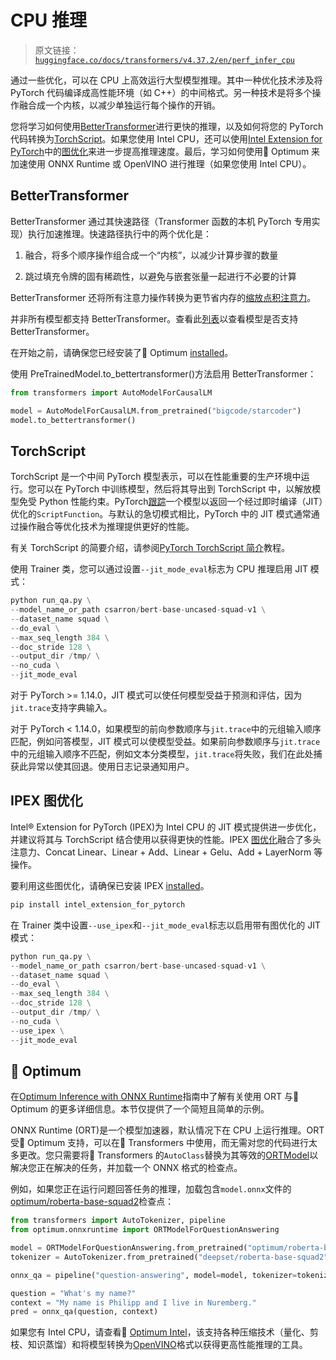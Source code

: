 # CPU 推理

> 原文链接：[`huggingface.co/docs/transformers/v4.37.2/en/perf_infer_cpu`](https://huggingface.co/docs/transformers/v4.37.2/en/perf_infer_cpu)

通过一些优化，可以在 CPU 上高效运行大型模型推理。其中一种优化技术涉及将 PyTorch 代码编译成高性能环境（如 C++）的中间格式。另一种技术是将多个操作融合成一个内核，以减少单独运行每个操作的开销。

您将学习如何使用[BetterTransformer](https://pytorch.org/blog/a-better-transformer-for-fast-transformer-encoder-inference/)进行更快的推理，以及如何将您的 PyTorch 代码转换为[TorchScript](https://pytorch.org/tutorials/beginner/Intro_to_TorchScript_tutorial.html)。如果您使用 Intel CPU，还可以使用[Intel Extension for PyTorch](https://intel.github.io/intel-extension-for-pytorch/cpu/latest/index.html)中的[图优化](https://intel.github.io/intel-extension-for-pytorch/cpu/latest/tutorials/features.html#graph-optimization)来进一步提高推理速度。最后，学习如何使用🤗 Optimum 来加速使用 ONNX Runtime 或 OpenVINO 进行推理（如果您使用 Intel CPU）。

## BetterTransformer

BetterTransformer 通过其快速路径（Transformer 函数的本机 PyTorch 专用实现）执行加速推理。快速路径执行中的两个优化是：

1.  融合，将多个顺序操作组合成一个“内核”，以减少计算步骤的数量

1.  跳过填充令牌的固有稀疏性，以避免与嵌套张量一起进行不必要的计算

BetterTransformer 还将所有注意力操作转换为更节省内存的[缩放点积注意力](https://pytorch.org/docs/master/generated/torch.nn.functional.scaled_dot_product_attention)。

并非所有模型都支持 BetterTransformer。查看此[列表](https://huggingface.co/docs/optimum/bettertransformer/overview#supported-models)以查看模型是否支持 BetterTransformer。

在开始之前，请确保您已经安装了🤗 Optimum [installed](https://huggingface.co/docs/optimum/installation)。

使用 PreTrainedModel.to_bettertransformer()方法启用 BetterTransformer：

```py
from transformers import AutoModelForCausalLM

model = AutoModelForCausalLM.from_pretrained("bigcode/starcoder")
model.to_bettertransformer()
```

## TorchScript

TorchScript 是一个中间 PyTorch 模型表示，可以在性能重要的生产环境中运行。您可以在 PyTorch 中训练模型，然后将其导出到 TorchScript 中，以解放模型免受 Python 性能约束。PyTorch[跟踪](https://pytorch.org/docs/stable/generated/torch.jit.trace.html)一个模型以返回一个经过即时编译（JIT）优化的`ScriptFunction`。与默认的急切模式相比，PyTorch 中的 JIT 模式通常通过操作融合等优化技术为推理提供更好的性能。

有关 TorchScript 的简要介绍，请参阅[PyTorch TorchScript 简介](https://pytorch.org/tutorials/beginner/Intro_to_TorchScript_tutorial.html)教程。

使用 Trainer 类，您可以通过设置`--jit_mode_eval`标志为 CPU 推理启用 JIT 模式：

```py
python run_qa.py \
--model_name_or_path csarron/bert-base-uncased-squad-v1 \
--dataset_name squad \
--do_eval \
--max_seq_length 384 \
--doc_stride 128 \
--output_dir /tmp/ \
--no_cuda \
--jit_mode_eval
```

对于 PyTorch >= 1.14.0，JIT 模式可以使任何模型受益于预测和评估，因为`jit.trace`支持字典输入。

对于 PyTorch < 1.14.0，如果模型的前向参数顺序与`jit.trace`中的元组输入顺序匹配，例如问答模型，JIT 模式可以使模型受益。如果前向参数顺序与`jit.trace`中的元组输入顺序不匹配，例如文本分类模型，`jit.trace`将失败，我们在此处捕获此异常以使其回退。使用日志记录通知用户。

## IPEX 图优化

Intel® Extension for PyTorch (IPEX)为 Intel CPU 的 JIT 模式提供进一步优化，并建议将其与 TorchScript 结合使用以获得更快的性能。IPEX [图优化](https://intel.github.io/intel-extension-for-pytorch/cpu/latest/tutorials/features/graph_optimization.html)融合了多头注意力、Concat Linear、Linear + Add、Linear + Gelu、Add + LayerNorm 等操作。

要利用这些图优化，请确保已安装 IPEX [installed](https://intel.github.io/intel-extension-for-pytorch/cpu/latest/tutorials/installation.html)。

```py
pip install intel_extension_for_pytorch
```

在 Trainer 类中设置`--use_ipex`和`--jit_mode_eval`标志以启用带有图优化的 JIT 模式：

```py
python run_qa.py \
--model_name_or_path csarron/bert-base-uncased-squad-v1 \
--dataset_name squad \
--do_eval \
--max_seq_length 384 \
--doc_stride 128 \
--output_dir /tmp/ \
--no_cuda \
--use_ipex \
--jit_mode_eval
```

## 🤗 Optimum

在[Optimum Inference with ONNX Runtime](https://huggingface.co/docs/optimum/onnxruntime/usage_guides/models)指南中了解有关使用 ORT 与🤗 Optimum 的更多详细信息。本节仅提供了一个简短且简单的示例。

ONNX Runtime (ORT)是一个模型加速器，默认情况下在 CPU 上运行推理。ORT 受🤗 Optimum 支持，可以在🤗 Transformers 中使用，而无需对您的代码进行太多更改。您只需要将🤗 Transformers 的`AutoClass`替换为其等效的[ORTModel](https://huggingface.co/docs/optimum/v1.16.2/en/onnxruntime/package_reference/modeling_ort#optimum.onnxruntime.ORTModel)以解决您正在解决的任务，并加载一个 ONNX 格式的检查点。

例如，如果您正在运行问题回答任务的推理，加载包含`model.onnx`文件的[optimum/roberta-base-squad2](https://huggingface.co/optimum/roberta-base-squad2)检查点：

```py
from transformers import AutoTokenizer, pipeline
from optimum.onnxruntime import ORTModelForQuestionAnswering

model = ORTModelForQuestionAnswering.from_pretrained("optimum/roberta-base-squad2")
tokenizer = AutoTokenizer.from_pretrained("deepset/roberta-base-squad2")

onnx_qa = pipeline("question-answering", model=model, tokenizer=tokenizer)

question = "What's my name?"
context = "My name is Philipp and I live in Nuremberg."
pred = onnx_qa(question, context)
```

如果您有 Intel CPU，请查看🤗 [Optimum Intel](https://huggingface.co/docs/optimum/intel/index)，该支持各种压缩技术（量化、剪枝、知识蒸馏）和将模型转换为[OpenVINO](https://huggingface.co/docs/optimum/intel/inference)格式以获得更高性能推理的工具。
